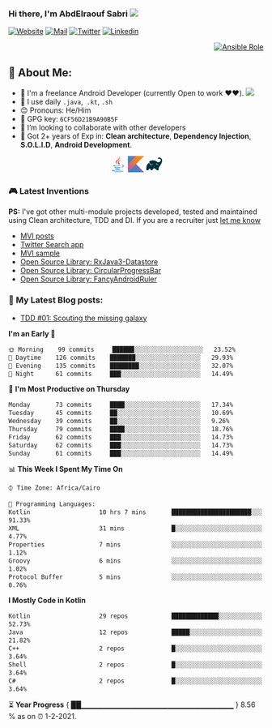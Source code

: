 ### Hi there, I'm AbdElraouf Sabri <img src="https://media.giphy.com/media/hvRJCLFzcasrR4ia7z/giphy.gif" width="25px">
[![Website](https://img.shields.io/badge/-Portfolio-black?style=for-the-badge&logo=google-chrome&logoColor=white)](https://abd3lraouf.tech/)
[![Mail](https://img.shields.io/badge/-Say%20Hi!-black?style=for-the-badge&logo=gmail)](mailto:abdelraoufsabri@gmail.com)
[![Twitter](https://img.shields.io/badge/-Twitter-black?style=for-the-badge&logo=twitter)](https://twitter.com/abd3lraouf)
[![Linkedin](https://img.shields.io/badge/-LinkedIn-black?style=for-the-badge&logo=Linkedin)](https://www.linkedin.com/in/abdelraouf-sabri/)
<p align='right'>
      <a href="https://github.com/AbdElraoufSabri/AbdElraoufSabri/releases/latest/download/AbdElraouf.Sabri.resume.pdf">
            <img alt="Ansible Role" src="https://img.shields.io/static/v1?color=red&label=Resume&logo=adobe&logoColor=white&style=for-the-badge&message=Download">
      </a>
</p>

## 🤵 About Me:
- 🏦 I'm a freelance Android Developer (currently Open to work ❤️❤️).
      <img src="https://media.giphy.com/media/WUlplcMpOCEmTGBtBW/giphy.gif" width="30">
- 🤔 I use daily `.java`,` .kt`, `.sh`
- 😊 Pronouns: He/Him
- 🔑 GPG key: `6CF56D21B9A90B5F`
- 👯 I’m looking to collaborate with other developers
- 💬 Got 2+ years of Exp in: **Clean architecture**, **Dependency Injection**, **S.O.L.I.D**, **Android Development**.

<p align="center">
<img src="https://raw.githubusercontent.com/devicons/devicon/master/icons/java/java-original.svg" alt="java" width="32" height="32"/> 
<img src="https://raw.githubusercontent.com/devicons/devicon/master/icons/kotlin/kotlin-original.svg" alt="kotlin" width="32" height="32"/> 
<img src="https://raw.githubusercontent.com/devicons/devicon/master/icons/gradle/gradle-plain.svg" alt="gradle" width="32" height="32"/> 
</p>

### 🎮 Latest Inventions
**PS:** I've got other multi-module projects developed, tested and maintained using Clean architecture, TDD and DI. If you are a recruiter just [let me know](mailto:abdelraoufsabri@gmail.com)

- [MVI posts](https://github.com/AbdElraoufSabri/MVIPosts)
- [Twitter Search app](https://github.com/AbdElraoufSabri/WeeTwit)
- [MVI sample](https://github.com/AbdElraoufSabri/mviSample)
- [Open Source Library: RxJava3-Datastore](https://github.com/AbdElraoufSabri/DatastoreWithRxJava3)
- [Open Source Library: CircularProgressBar](https://github.com/AbdElraoufSabri/CircularProgressBar)
- [Open Source Library: FancyAndroidRuler](https://github.com/AbdElraoufSabri/FancyAndroidRuler)

### 📕 My Latest Blog posts:
<!-- BLOG-POST-LIST:START -->
- [TDD #01: Scouting the missing galaxy](https://abd3lraouf.tech/tdd/TDD-01-Scouting-the-missing-galaxy/)
<!-- BLOG-POST-LIST:END -->

<!--START_SECTION:waka-->
**I'm an Early 🐤** 

```text
🌞 Morning    99 commits     ██████░░░░░░░░░░░░░░░░░░░   23.52% 
🌆 Daytime    126 commits    ███████░░░░░░░░░░░░░░░░░░   29.93% 
🌃 Evening    135 commits    ████████░░░░░░░░░░░░░░░░░   32.07% 
🌙 Night      61 commits     ███░░░░░░░░░░░░░░░░░░░░░░   14.49%

```
📅 **I'm Most Productive on Thursday** 

```text
Monday       73 commits     ████░░░░░░░░░░░░░░░░░░░░░   17.34% 
Tuesday      45 commits     ██░░░░░░░░░░░░░░░░░░░░░░░   10.69% 
Wednesday    39 commits     ██░░░░░░░░░░░░░░░░░░░░░░░   9.26% 
Thursday     79 commits     ████░░░░░░░░░░░░░░░░░░░░░   18.76% 
Friday       62 commits     ███░░░░░░░░░░░░░░░░░░░░░░   14.73% 
Saturday     62 commits     ███░░░░░░░░░░░░░░░░░░░░░░   14.73% 
Sunday       61 commits     ███░░░░░░░░░░░░░░░░░░░░░░   14.49%

```


📊 **This Week I Spent My Time On** 

```text
⌚︎ Time Zone: Africa/Cairo

💬 Programming Languages: 
Kotlin                   10 hrs 7 mins       ██████████████████████░░░   91.33% 
XML                      31 mins             █░░░░░░░░░░░░░░░░░░░░░░░░   4.77% 
Properties               7 mins              ░░░░░░░░░░░░░░░░░░░░░░░░░   1.12% 
Groovy                   6 mins              ░░░░░░░░░░░░░░░░░░░░░░░░░   1.02% 
Protocol Buffer          5 mins              ░░░░░░░░░░░░░░░░░░░░░░░░░   0.76%

```

**I Mostly Code in Kotlin** 

```text
Kotlin                   29 repos            █████████████░░░░░░░░░░░░   52.73% 
Java                     12 repos            █████░░░░░░░░░░░░░░░░░░░░   21.82% 
C++                      2 repos             █░░░░░░░░░░░░░░░░░░░░░░░░   3.64% 
Shell                    2 repos             █░░░░░░░░░░░░░░░░░░░░░░░░   3.64% 
C#                       2 repos             █░░░░░░░░░░░░░░░░░░░░░░░░   3.64%

```



<!--END_SECTION:waka-->

⏳ **Year Progress** { ██▁▁▁▁▁▁▁▁▁▁▁▁▁▁▁▁▁▁▁▁▁▁▁▁▁▁▁▁ } 8.56 % as on ⏰ 1-2-2021.


